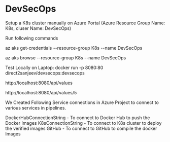 # DevSecOps
Setup a K8s cluster manually on Azure Portal (Azure Resource Group Name: K8s, cluser Name: DevSecOps)

Run following commands

az aks get-credentials --resource-group K8s --name DevSecOps

az aks browse --resource-group K8s --name DevSecOps

Test Locally on Laptop:
docker run -p 8080:80 direct2sanjeev/devsecops:devsecops

http://localhost:8080/api/values

http://localhost:8080/api/values/5

We Created Following Service connections in Azure Project to connect to various services in pipelines. 

DockerHubConnectionString - To connect to Docker Hub to push the Docker Images
K8sConnectionString - To connect to K8s cluster to deploy the verified images
GitHub - To connect to GitHub to compile the docker Images 

